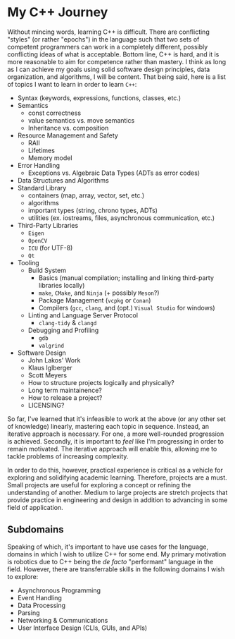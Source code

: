 # My C++ Journey

Without mincing words, learning C++ is difficult. There are conflicting "styles" (or rather "epochs") in the language such that two sets of competent programmers can work in a completely different, possibly conflicting ideas of what is acceptable. Bottom line, C++ is hard, and it is more reasonable to aim for competence rather than mastery. I think as long as I can achieve my goals using solid software design principles, data organization, and algorithms, I will be content. That being said, here is a list of topics I want to learn in order to learn `C++`:

- Syntax (keywords, expressions, functions, classes, etc.)
- Semantics
    - const correctness
    - value semantics vs. move semantics
    - Inheritance vs. composition
- Resource Management and Safety
    - RAII
    - Lifetimes
    - Memory model
- Error Handling
    - Exceptions vs. Algebraic Data Types (ADTs as error codes)
- Data Structures and Algorithms
- Standard Library
    - containers (map, array, vector, set, etc.)
    - algorithms
    - important types (string, chrono types, ADTs)
    - utilities (ex. iostreams, files, asynchronous communication, etc.)
- Third-Party Libraries
    - `Eigen`
    - `OpenCV`
    - `ICU` (for UTF-8)
    - `Qt`
- Tooling 
    - Build System
        - Basics (manual compilation; installing and linking third-party libraries locally)
        - `make`, `CMake`, and `Ninja` (+ possibly `Meson`?)
        - Package Management (`vcpkg` or `Conan`)
        - Compilers (`gcc`, `clang`, and (opt.) `Visual Studio` for windows)
    - Linting and Language Server Protocol
        - `clang-tidy` & `clangd`
    - Debugging and Profiling
        - `gdb`
        - `valgrind`
- Software Design
    - John Lakos' Work
    - Klaus Iglberger
    - Scott Meyers
    - How to structure projects logically and physically?
    - Long term maintainence?
    - How to release a project?
    - LICENSING?

So far, I've learned that it's infeasible to work at the above (or any other set of
knowledge) linearly, mastering each topic in sequence. Instead, an iterative approach is
necessary. For one, a more well-rounded progression is achieved. Secondly, it is important
to *feel* like I'm progressing in order to remain motivated. The iterative approach will
enable this, allowing me to tackle problems of increasing complexity.

In order to do this, however, practical experience is critical as a vehicle for exploring
and solidifying academic learning. Therefore, projects are a must. Small projects are
useful for exploring a concept or refining the understanding of another. Medium to large
projects are stretch projects that provide practice in engineering and design in addition
to advancing in some field of application.

## Subdomains

Speaking of which, it's important to have use cases for the language, domains in which I
wish to utilize C++ for some end. My primary motivation is robotics due to C++
being the *de facto* "performant" language in the field. However, there are transferrable
skills in the following domains I wish to explore:

- Asynchronous Programming
- Event Handling
- Data Processing
- Parsing
- Networking & Communications
- User Interface Design (CLIs, GUIs, and APIs)
